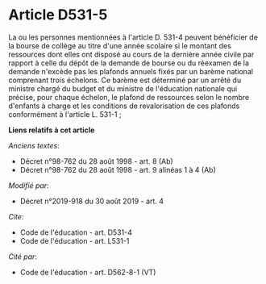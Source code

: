 # Article D531-5

La ou les personnes mentionnées à l'article D. 531-4 peuvent bénéficier de la bourse de collège au titre d'une année scolaire
si le montant des ressources dont elles ont disposé au cours de la dernière année civile par rapport à celle du dépôt de la
demande de bourse ou du réexamen de la demande n'excède pas les plafonds annuels fixés par un barème national comprenant
trois échelons. Ce barème est déterminé par un arrêté du ministre chargé du budget et du ministre de l'éducation nationale
qui précise, pour chaque échelon, le plafond de ressources selon le nombre d'enfants à charge et les conditions de
revalorisation de ces plafonds conformément à l'article L. 531-1 ;

**Liens relatifs à cet article**

_Anciens textes_:

  - Décret n°98-762 du 28 août 1998 - art. 8 (Ab)
  - Décret n°98-762 du 28 août 1998 - art. 9 alinéas 1 à 4 (Ab)

_Modifié par_:

  - Décret n°2019-918 du 30 août 2019 - art. 4

_Cite_:

  - Code de l'éducation - art. D531-4
  - Code de l'éducation - art. L531-1

_Cité par_:

  - Code de l'éducation - art. D562-8-1 (VT)
